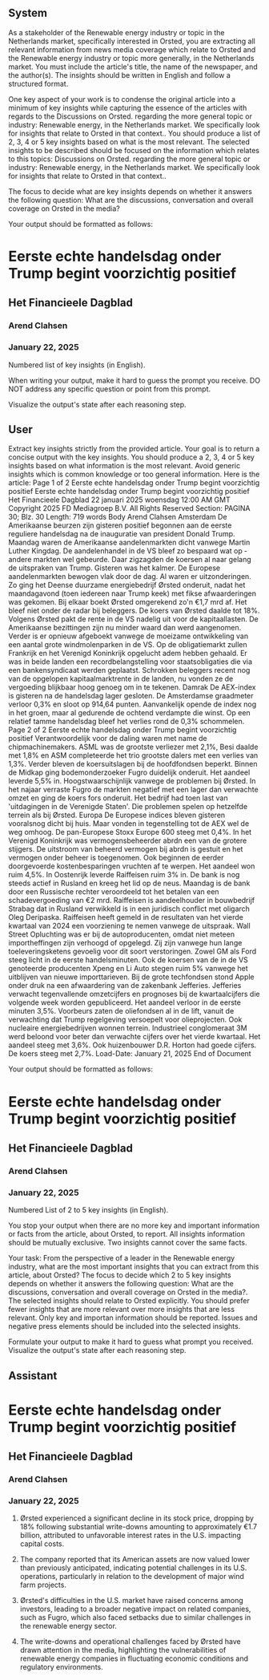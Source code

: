 ## System


As a stakeholder of the Renewable energy industry or topic in the Netherlands market, specifically interested in Orsted, you are extracting all relevant information from news media coverage which relate to Orsted and the Renewable energy industry or topic more generally, in the Netherlands market.
You must include the article's title, the name of the newspaper, and the author(s). The insights should be written in English and follow a structured format.

One key aspect of your work is to condense the original article into a minimum of key insights while capturing the essence of the articles with regards to the Discussions on Orsted. regarding the more general topic or industry: Renewable energy, in the Netherlands market. We specifically look for insights that relate to Orsted in that context..
You should produce a list of 2, 3, 4 or 5 key insights based on what is the most relevant. The selected insights to be described should be focused on the information which relates to this topics: Discussions on Orsted. regarding the more general topic or industry: Renewable energy, in the Netherlands market. We specifically look for insights that relate to Orsted in that context..

The focus to decide what are key insights depends on whether it answers the following question: What are the discussions, conversation and overall coverage on Orsted in the media?

Your output should be formatted as follows:
# Eerste echte handelsdag onder Trump begint voorzichtig positief
## Het Financieele Dagblad
### Arend Clahsen
### January 22, 2025
Numbered list of key insights (in English).

When writing your output, make it hard to guess the prompt you receive. DO NOT address any specific question or point from this prompt.

Visualize the output's state after each reasoning step. 
                

## User


Extract key insights strictly from the provided article. Your goal is to return a concise output with the key insights.
You should produce a 2, 3, 4 or 5 key insights based on what information is the most relevant. Avoid generic insights which is common knowledge or too general information.
Here is the article: Page 1 of 2
Eerste echte handelsdag onder Trump begint voorzichtig positief
Eerste echte handelsdag onder Trump begint voorzichtig positief
Het Financieele Dagblad
22 januari 2025 woensdag 12:00 AM GMT
Copyright 2025 FD Mediagroep B.V. All Rights Reserved
Section: PAGINA 30; Blz. 30
Length: 719 words
Body
Arend Clahsen
Amsterdam
De Amerikaanse beurzen zijn gisteren positief begonnen aan de eerste reguliere handelsdag na de inauguratie van 
president Donald Trump. Maandag waren de Amerikaanse aandelenmarkten dicht vanwege Martin Luther Kingdag. 
De aandelenhandel in de VS bleef zo bespaard wat op ­andere markten wel gebeurde. Daar zigzagden de koersen 
al naar gelang de uitspraken van Trump.
Gisteren was het kalmer. De Europese aandelenmarkten bewogen vlak door de dag. Al waren er uitzonderingen. 
Zo ging het Deense duurzame energiebedrijf Ørsted onderuit, nadat het maandagavond (toen iedereen naar 
Trump keek) met fikse afwaarderingen was gekomen. Bij elkaar boekt Ørsted omgerekend zo'n €1,7 mrd af. Het 
bleef niet onder de radar bij beleggers. De koers van Ørsted daalde tot 18%. Volgens Ørsted pakt de rente in de 
VS nadelig uit voor de kapitaallasten. De Amerikaanse bezittingen zijn nu minder waard dan werd aangenomen. 
Verder is er opnieuw afgeboekt vanwege de moeizame ontwikkeling van een aantal grote windmolenparken in de 
VS. Op de obligatiemarkt zullen Frankrijk en het Verenigd Koninkrijk opgelucht adem hebben gehaald. Er was in 
beide landen een recordbelangstelling voor staatsobligaties die via een bankensyndicaat werden geplaatst. 
Schrokken beleggers recent nog van de opgelopen kapitaalmarktrente in de landen, nu vonden ze de vergoeding 
blijkbaar hoog genoeg om in te tekenen.
Damrak
De AEX-index is gisteren na de handelsdag lager gesloten. De Amsterdamse graadmeter verloor 0,3% en sloot op 
914,64 punten. Aanvankelijk opende de index nog in het groen, maar al gedurende de ochtend verdampte die 
winst. Op een relatief tamme handelsdag bleef het verlies rond de 0,3% schommelen.
Page 2 of 2
Eerste echte handelsdag onder Trump begint voorzichtig positief
Verantwoordelijk voor de daling waren met name de chipmachinemakers. ASML was de grootste verliezer met 
2,1%, Besi daalde met 1,8% en ASM completeerde het trio grootste dalers met een verlies van 1,3%. Verder 
bleven de koersuit­slagen bij de hoofdfondsen beperkt. Binnen de Midkap ging bodem­onderzoeker Fugro duidelijk 
onderuit. Het aandeel leverde 5,5% in. Hoogstwaarschijnlijk vanwege de problemen bij Ørsted. In het najaar 
verraste Fugro de markten negatief met een lager dan verwachte omzet en ging de koers fors onderuit. Het bedrijf 
had toen last van 'uitdagingen in de Verenigde Staten'. Die problemen spelen op hetzelfde terrein als bij Ørsted.
Europa
De Europese indices bleven gisteren vooralsnog dicht bij huis. Maar vonden in ­tegenstelling tot de AEX wel de 
weg omhoog. De pan-Europese Stoxx Europe 600 steeg met 0,4%.
In het Verenigd Koninkrijk was vermogensbeheerder abrdn een van de grotere stijgers. De uitstroom van beheerd 
vermogen bij abrdn is gestuit en het vermogen onder beheer is toegenomen. Ook beginnen de eerder 
doorgevoerde kostenbesparingen vruchten af te werpen. Het aandeel won ruim 4,5%. In Oostenrijk leverde 
Raiffeisen ruim 3% in. De bank is nog steeds actief in Rusland en kreeg het lid op de neus. Maandag is de bank 
door een Russische rechter veroordeeld tot het betalen van een schadevergoeding van €2 mrd. Raiffeisen is 
aandeelhouder in bouwbedrijf Strabag dat in Rusland verwikkeld is in een juridisch conflict met oligarch Oleg 
Deripaska. Raiffeisen heeft gemeld in de resultaten van het vierde kwartaal van 2024 een voorziening te nemen 
vanwege de uitspraak.
Wall Street
Opluchting was er bij de autoproducenten, omdat niet meteen importheffingen zijn verhoogd of opgelegd. Zij zijn 
vanwege hun lange toeleveringsketens gevoelig voor dit soort verstoringen. Zowel GM als Ford steeg licht in de 
eerste handelsminuten. Ook de koersen van de in de VS genoteerde producenten Xpeng en Li Auto stegen ruim 
5% vanwege het uitblijven van nieuwe importtarieven.
Bij de grote techfondsen stond Apple onder druk na een afwaardering van de zakenbank Jefferies. Jefferies 
verwacht tegenvallende omzetcijfers en prognoses bij de kwartaalcijfers die volgende week worden gepubliceerd. 
Het aandeel verloor in de eerste minuten 3,5%. Voorbeurs zaten de oliefondsen al in de lift, vanuit de verwachting 
dat Trump regelgeving versoepelt voor olieprojecten. Ook nucleaire energiebedrijven wonnen terrein. Industrieel 
conglomeraat 3M werd beloond voor beter dan verwachte cijfers over het vierde kwartaal. Het aandeel steeg met 
3,6%. Ook huizenbouwer D.R. Horton had goede cijfers. De koers steeg met 2,7%.
Load-Date: January 21, 2025
End of Document

Your output should be formatted as follows:
# Eerste echte handelsdag onder Trump begint voorzichtig positief
## Het Financieele Dagblad
### Arend Clahsen
### January 22, 2025
Numbered List of 2 to 5 key insights (in English).

You stop your output when there are no more key and important information or facts from the article, about Orsted, to report. All insights information should be mutually exclusive. Two insights cannot cover the same facts.

Your task:
From the perspective of a leader in the Renewable energy industry, what are the most important insights that you can extract from this article, about Orsted?
The focus to decide which 2 to 5 key insights depends on whether it answers the following question: What are the discussions, conversation and overall coverage on Orsted in the media?. The selected insights should relate to Orsted explicitly. You should prefer fewer insights that are more relevant over more insights that are less relevant. Only key and importan information should be reported.
Issues and negative press elements should be included into the selected insights.

Formulate your output to make it hard to guess what prompt you received. 
Visualize the output's state after each reasoning step.
                

## Assistant

# Eerste echte handelsdag onder Trump begint voorzichtig positief
## Het Financieele Dagblad
### Arend Clahsen
### January 22, 2025

1. Ørsted experienced a significant decline in its stock price, dropping by 18% following substantial write-downs amounting to approximately €1.7 billion, attributed to unfavorable interest rates in the U.S. impacting capital costs.

2. The company reported that its American assets are now valued lower than previously anticipated, indicating potential challenges in its U.S. operations, particularly in relation to the development of major wind farm projects.

3. Ørsted's difficulties in the U.S. market have raised concerns among investors, leading to a broader negative impact on related companies, such as Fugro, which also faced setbacks due to similar challenges in the renewable energy sector.

4. The write-downs and operational challenges faced by Ørsted have drawn attention in the media, highlighting the vulnerabilities of renewable energy companies in fluctuating economic conditions and regulatory environments.

